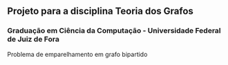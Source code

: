 ##  Projeto para a disciplina Teoria dos Grafos
### Graduação em Ciência da Computação - Universidade Federal de Juiz de Fora
Problema de emparelhamento em grafo bipartido
